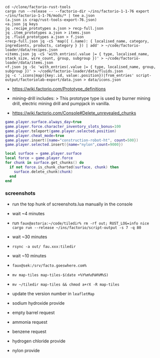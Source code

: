 ```
cd ~/clone/factorio-rust-tools
cargo run --release -- --factorio-dir ~/ins/factorio-1-1-76 export ~/ins/factorio-1-1-76/mods/* | tee a.json
(a.json is crap/rust-tools-export-76.json)
<a.json jq keys
jq .recipe_prototypes a.json > recp-full.json
jq .item_prototypes a.json > items.json
jq .fluid_prototypes a.json > f.json
<recp-full.json jq -cS 'map({ (.name): { localised_name, category, ingredients, products, category } }) | add' > ~/code/factorio-loader/data/recipes.json
<items.json jq -cS 'with_entries(.value |= { type, localised_name, stack_size, wire_count, group, subgroup })' > ~/code/factorio-loader/data/items.json
<f.json jq -Sc 'with_entries(.value |= { type, localised_name, group, subgroup })' > ~/code/factorio-loader/data/fluids.json
jq -c '.icons|map({key:.id, value:.position})|from_entries' script-output/factoriolab-export/data.json > data/icons.json
```

 * https://wiki.factorio.com/Prototype_definitions
 * mining-drill includes: > This prototype type is used by burner mining drill, electric mining drill and pumpjack in vanilla.

 * https://wiki.factorio.com/Console#Delete_unrevealed_chunks

```lua
game.player.surface.always_day=true
game.player.force.character_inventory_slots_bonus=100
game.player.teleport(game.player.selected.position)
game.player.cheat_mode=true
game.player.insert({name="construction-robot-ht", count=500})
game.player.selected.insert({name="nylon",count=9000})
```

```lua
local surface = game.player.surface
local force = game.player.force
for chunk in surface.get_chunks() do
  if not force.is_chunk_charted(surface, chunk) then
    surface.delete_chunk(chunk)
  end
end
```

### screenshots

 * run the top hunk of screenshots.lua manually in the console
 * wait ~4 minutes
 * run `faux@astoria:~/code/tiledir% rm -rf out; RUST_LOG=info nice cargo run --release ~/ins/factorio/script-output -s 7 -q 80`
 * wait ~30 minutes
 * `rsync -a out/ fau.xxx:tiledir`
 * wait ~10 minutes
 * `faux@sek:/srv/facto.goeswhere.com%`
 * `mv map-tiles map-tiles-$(date +%Y%m%d%H%M%S)`
 * `mv ~/tiledir map-tiles && chmod a+rX -R map-tiles`
 * update the version number in `leafletMap`

* sodium hydroxide provide

* empty barrel request
* ammonia request
* benzene request

 * hydrogen chloride provide

 * nylon provide
